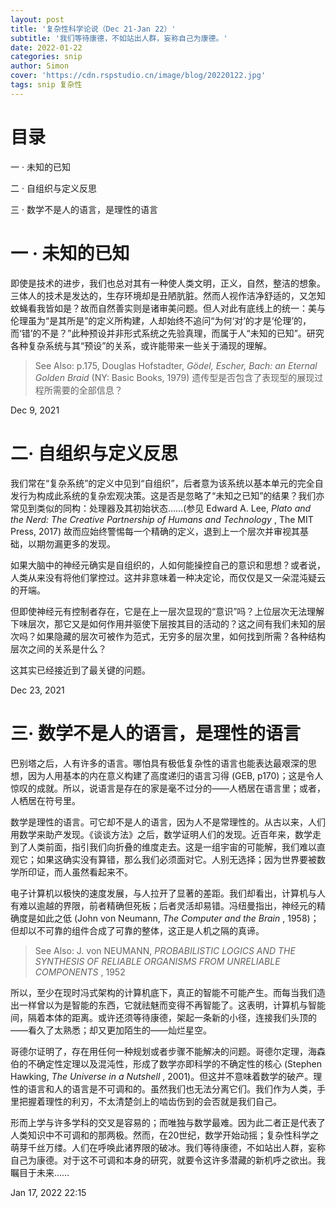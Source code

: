```yaml
---
layout: post
title: '复杂性科学论说（Dec 21-Jan 22）'
subtitle: '我们等待康德，不如站出人群，妄称自己为康德。'
date: 2022-01-22
categories: snip
author: Simon
cover: 'https://cdn.rspstudio.cn/image/blog/20220122.jpg'
tags: snip 复杂性
---
```


# 目录
一 · 未知的已知

二 · 自组织与定义反思

三 · 数学不是人的语言，是理性的语言


# 一 · 未知的已知

即使是技术的进步，我们也总对其有一种使人类文明，正义，自然，整洁的想象。三体人的技术是发达的，生存环境却是丑陋肮脏。然而人视作洁净舒适的，又怎知蚊蝇看我皆如是？故而自然善实则是诸审美问题。但人对此有底线上的统一：美与伦理虽为“是其所是”的定义所构建，人却始终不追问“为何‘对’的才是‘伦理’的，而‘错’的不是？”此种预设并非形式系统之先验真理，而属于人“未知的已知”。研究各种复杂系统与其“预设”的关系，或许能带来一些关于涌现的理解。

> See Also: p.175, Douglas Hofstadter, *Gödel, Escher, Bach: an Eternal Golden Braid* (NY: Basic Books, 1979) 遗传型是否包含了表现型的展现过程所需要的全部信息？

Dec 9, 2021


# 二· 自组织与定义反思

我们常在“复杂系统”的定义中见到“自组织”，后者意为该系统以基本单元的完全自发行为构成此系统的复杂宏观决策。这是否是忽略了“未知之已知”的结果？我们亦常见到类似的同构：处理器及其初始状态……(参见 Edward A. Lee, *Plato and the Nerd: The Creative Partnership of Humans and Technology* , The MIT Press, 2017) 故而应始终警惕每一个精确的定义，退到上一个层次并审视其基础，以期勿漏更多的发现。

如果大脑中的神经元确实是自组织的，人如何能操控自己的意识和思想？或者说，人类从来没有将他们掌控过。这并非意味着一种决定论，而仅仅是又一朵混沌疑云的开端。

但即使神经元有控制者存在，它是在上一层次显现的“意识”吗？上位层次无法理解下味层次，那它又是如何作用并驱使下层按其目的活动的？这之间有我们未知的层次吗？如果隐藏的层次可被作为范式，无穷多的层次里，如何找到所需？各种结构层次之间的关系是什么？

这其实已经接近到了最关键的问题。

Dec 23, 2021


# 三· 数学不是人的语言，是理性的语言

巴别塔之后，人有许多的语言。哪怕具有极低复杂性的语言也能表达最艰深的思想，因为人用基本的内在意义构建了高度递归的语言习得 (GEB, p170)；这是令人惊叹的成就。所以，说语言是存在的家是毫不过分的——人栖居在语言里；或者，人栖居在符号里。

数学是理性的语言。可它却不是人的语言，因为人不是常理性的。从古以来，人们用数学来助产发现。《谈谈方法》之后，数学证明人们的发现。近百年来，数学走到了人类前面，指引我们向折叠的维度走去。这是一组宇宙的可能解，我们难以直观它；如果这确实没有算错，那么我们必须面对它。人别无选择；因为世界要被数学所印证，而人虽然看起来不。

电子计算机以极快的速度发展，与人拉开了显著的差距。我们却看出，计算机与人有难以逾越的界限，前者精确但死板；后者灵活却易错。冯纽曼指出，神经元的精确度是如此之低 (John von Neumann, *The Computer and the Brain* , 1958)；但却以不可靠的组件合成了可靠的整体，这正是人机之隔的真谛。

> See Also: J. von NEUMANN, *PROBABILISTIC LOGICS AND THE SYNTHESIS OF RELIABLE ORGANISMS FROM UNRELIABLE COMPONENTS* , 1952

所以，至少在现时冯式架构的计算机底下，真正的智能不可能产生。而每当我们造出一样曾以为是智能的东西，它就祛魅而变得不再智能了。这表明，计算机与智能间，隔着本体的距离。或许还须等待康德，架起一条新的小径，连接我们头顶的——看久了太熟悉；却又更加陌生的——灿烂星空。

哥德尔证明了，存在用任何一种规划或者步骤不能解决的问题。哥德尔定理，海森伯的不确定性定理以及混沌性，形成了数学亦即科学的不确定性的核心 (Stephen Hawking, *The Universe in a Nutshell* , 2001)。但这并不意味着数学的破产。理性的语言和人的语言是不可调和的。虽然我们也无法分离它们。我们作为人类，手里把握着理性的利刃，不太清楚剑上的啮齿伤到的会否就是我们自己。

形而上学与许多学科的交叉是容易的；而唯独与数学最难。因为此二者正是代表了人类知识中不可调和的那两极。然而，在20世纪，数学开始动摇；复杂性科学之萌芽千丝万缕。人们在呼唤此诸界限的破冰。我们等待康德，不如站出人群，妄称自己为康德。对于这不可调和本身的研究，就要令这许多潜藏的新机呼之欲出。我瞩目于未来……

Jan 17, 2022
22:15
